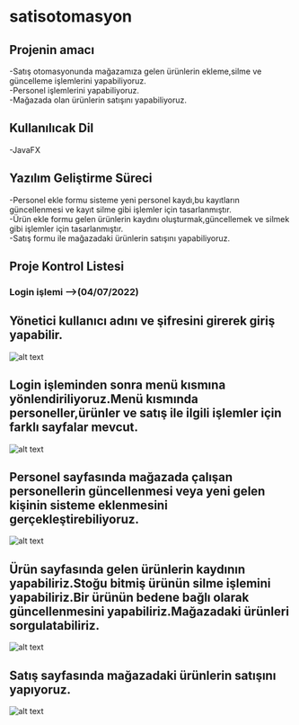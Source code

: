 # satisotomasyon
## Projenin amacı
-Satış otomasyonunda mağazamıza gelen ürünlerin ekleme,silme ve güncelleme işlemlerini yapabiliyoruz. <br/>
-Personel işlemlerini yapabiliyoruz. <br/>
-Mağazada olan ürünlerin satışını yapabiliyoruz. <br/>

## Kullanılıcak Dil <br/>
-JavaFX

## Yazılım Geliştirme Süreci <br/>
-Personel ekle formu sisteme yeni personel kaydı,bu kayıtların güncellenmesi ve kayıt silme gibi işlemler için tasarlanmıştır. <br/>
-Ürün ekle formu gelen ürünlerin kaydını oluşturmak,güncellemek ve silmek gibi işlemler için tasarlanmıştır. <br/>
-Satış formu ile mağazadaki ürünlerin satışını yapabiliyoruz. <br/>


## Proje Kontrol Listesi <br/>
### Login işlemi -->(04/07/2022) <br/>



## Yönetici kullanıcı adını ve şifresini girerek giriş yapabilir. </br>
![alt text](https://github.com/zeynepsudeatas/satisotomasyon/blob/main/Ekran%20g%C3%B6r%C3%BCnt%C3%BCs%C3%BC%202022-07-04%20140628.png)

## Login işleminden sonra menü kısmına yönlendiriliyoruz.Menü kısmında personeller,ürünler ve satış ile ilgili işlemler için farklı sayfalar mevcut. <br/>
![alt text](https://github.com/zeynepsudeatas/satisotomasyon/blob/main/men%C3%BC.png)

## Personel sayfasında mağazada çalışan personellerin güncellenmesi veya yeni gelen kişinin sisteme eklenmesini gerçekleştirebiliyoruz. <br/>
![alt text](https://github.com/zeynepsudeatas/satisotomasyon/blob/main/personelekle.png)

## Ürün sayfasında gelen ürünlerin kaydının yapabiliriz.Stoğu bitmiş ürünün silme işlemini yapabiliriz.Bir ürünün bedene bağlı olarak güncellenmesini yapabiliriz.Mağazadaki ürünleri sorgulatabiliriz. <br/>
![alt text](https://github.com/zeynepsudeatas/satisotomasyon/blob/main/urunekle.png)

## Satış sayfasında mağazadaki ürünlerin satışını yapıyoruz. <br/>
![alt text](https://github.com/zeynepsudeatas/satisotomasyon/blob/main/satisekrani.png)
